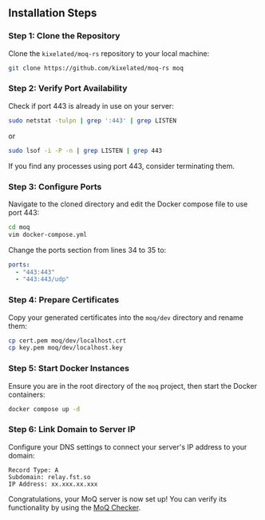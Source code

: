## Installation Steps

### Step 1: Clone the Repository

Clone the `kixelated/moq-rs` repository to your local machine:

```bash
git clone https://github.com/kixelated/moq-rs moq
```

### Step 2: Verify Port Availability

Check if port 443 is already in use on your server:

```bash
sudo netstat -tulpn | grep ':443' | grep LISTEN
```
or
```bash
sudo lsof -i -P -n | grep LISTEN | grep 443
```

If you find any processes using port 443, consider terminating them.

### Step 3: Configure Ports

Navigate to the cloned directory and edit the Docker compose file to use port 443:

```bash
cd moq
vim docker-compose.yml
```

Change the ports section from lines 34 to 35 to:

```yaml
ports:
  - "443:443"
  - "443:443/udp"
```

### Step 4: Prepare Certificates

Copy your generated certificates into the `moq/dev` directory and rename them:

```bash
cp cert.pem moq/dev/localhost.crt
cp key.pem moq/dev/localhost.key
```

### Step 5: Start Docker Instances

Ensure you are in the root directory of the `moq` project, then start the Docker containers:

```bash
docker compose up -d
```

### Step 6: Link Domain to Server IP

Configure your DNS settings to connect your server's IP address to your domain:

```
Record Type: A
Subdomain: relay.fst.so
IP Address: xx.xxx.xx.xxx
```

Congratulations, your MoQ server is now set up! You can verify its functionality by using the [MoQ Checker](https://nestri.pages.dev/moq/checker).